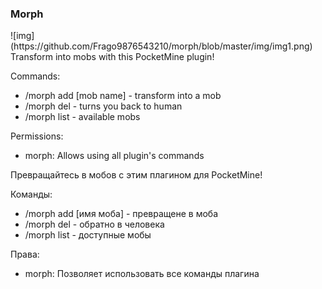 <h3>Morph</h3>
![img](https://github.com/Frago9876543210/morph/blob/master/img/img1.png)
Transform into mobs with this PocketMine plugin!

Commands:
- /morph add [mob name] - transform into a mob
- /morph del - turns you back to human
- /morph list - available mobs

Permissions:
- morph:  Allows using all plugin's commands

Превращайтесь в мобов с этим плагином для PocketMine!

Команды:
- /morph add [имя моба] - превращене в моба
- /morph del - обратно в человека
- /morph list - доступные мобы

Права:
- morph:  Позволяет использовать все команды плагина

